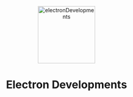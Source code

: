 <p align="center">
  <a href="https://electron.dev/">
    <img alt="electronDevelopments" src="https://cdn.discordapp.com/attachments/1298299214392201302/1298608873535705138/2d7160675d56bb235d98a0159c1486ab.png?ex=671a2f42&is=6718ddc2&hm=6e42609a323f2ca4747aa3e1d574f7c01114d30e95524c709ca523f84d558b88&" width="150" />
  </a>
</p>
<h1 align="center">
  Electron Developments
</h1>
